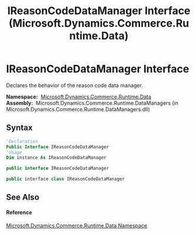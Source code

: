 ﻿---
title: IReasonCodeDataManager Interface (Microsoft.Dynamics.Commerce.Runtime.Data)
TOCTitle: IReasonCodeDataManager Interface
ms:assetid: T:Microsoft.Dynamics.Commerce.Runtime.Data.IReasonCodeDataManager
ms:mtpsurl: https://technet.microsoft.com/en-us/library/microsoft.dynamics.commerce.runtime.data.ireasoncodedatamanager(v=AX.60)
ms:contentKeyID: 62208870
ms.date: 05/18/2015
mtps_version: v=AX.60
f1_keywords:
- Microsoft.Dynamics.Commerce.Runtime.Data.IReasonCodeDataManager
dev_langs:
- CSharp
- C++
- VB
---

# IReasonCodeDataManager Interface

Declares the behavior of the reason code data manager.

**Namespace:**  [Microsoft.Dynamics.Commerce.Runtime.Data](microsoft-dynamics-commerce-runtime-data-namespace.md)  
**Assembly:**  Microsoft.Dynamics.Commerce.Runtime.DataManagers (in Microsoft.Dynamics.Commerce.Runtime.DataManagers.dll)

## Syntax

``` vb
'Declaration
Public Interface IReasonCodeDataManager
'Usage
Dim instance As IReasonCodeDataManager
```

``` csharp
public interface IReasonCodeDataManager
```

``` c++
public interface class IReasonCodeDataManager
```

## See Also

#### Reference

[Microsoft.Dynamics.Commerce.Runtime.Data Namespace](microsoft-dynamics-commerce-runtime-data-namespace.md)

